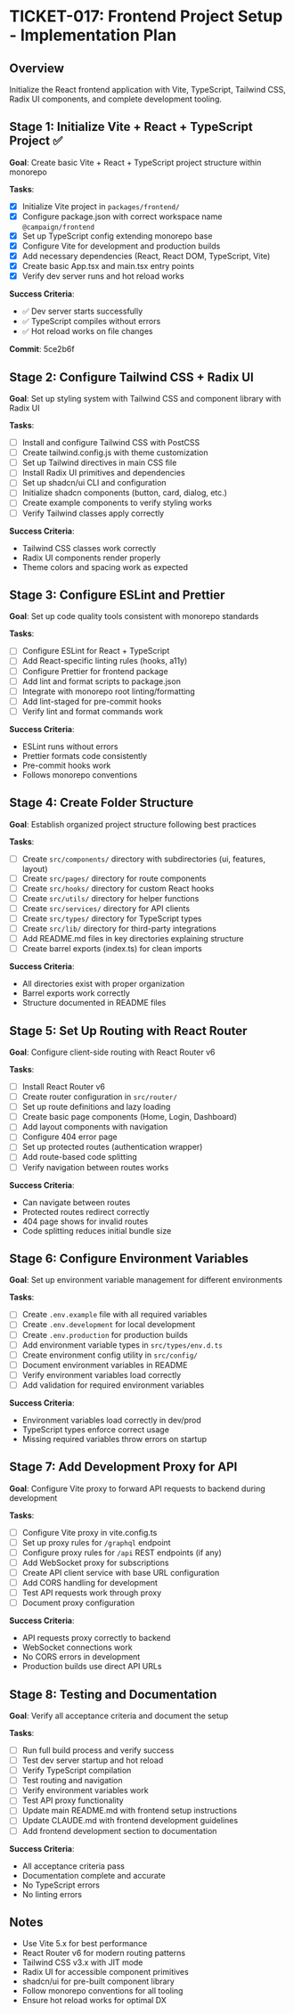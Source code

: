 # TICKET-017: Frontend Project Setup - Implementation Plan

## Overview

Initialize the React frontend application with Vite, TypeScript, Tailwind CSS, Radix UI components, and complete development tooling.

## Stage 1: Initialize Vite + React + TypeScript Project ✅

**Goal**: Create basic Vite + React + TypeScript project structure within monorepo

**Tasks**:

- [x] Initialize Vite project in `packages/frontend/`
- [x] Configure package.json with correct workspace name `@campaign/frontend`
- [x] Set up TypeScript config extending monorepo base
- [x] Configure Vite for development and production builds
- [x] Add necessary dependencies (React, React DOM, TypeScript, Vite)
- [x] Create basic App.tsx and main.tsx entry points
- [x] Verify dev server runs and hot reload works

**Success Criteria**:

- ✅ Dev server starts successfully
- ✅ TypeScript compiles without errors
- ✅ Hot reload works on file changes

**Commit**: 5ce2b6f

## Stage 2: Configure Tailwind CSS + Radix UI

**Goal**: Set up styling system with Tailwind CSS and component library with Radix UI

**Tasks**:

- [ ] Install and configure Tailwind CSS with PostCSS
- [ ] Create tailwind.config.js with theme customization
- [ ] Set up Tailwind directives in main CSS file
- [ ] Install Radix UI primitives and dependencies
- [ ] Set up shadcn/ui CLI and configuration
- [ ] Initialize shadcn components (button, card, dialog, etc.)
- [ ] Create example components to verify styling works
- [ ] Verify Tailwind classes apply correctly

**Success Criteria**:

- Tailwind CSS classes work correctly
- Radix UI components render properly
- Theme colors and spacing work as expected

## Stage 3: Configure ESLint and Prettier

**Goal**: Set up code quality tools consistent with monorepo standards

**Tasks**:

- [ ] Configure ESLint for React + TypeScript
- [ ] Add React-specific linting rules (hooks, a11y)
- [ ] Configure Prettier for frontend package
- [ ] Add lint and format scripts to package.json
- [ ] Integrate with monorepo root linting/formatting
- [ ] Add lint-staged for pre-commit hooks
- [ ] Verify lint and format commands work

**Success Criteria**:

- ESLint runs without errors
- Prettier formats code consistently
- Pre-commit hooks work
- Follows monorepo conventions

## Stage 4: Create Folder Structure

**Goal**: Establish organized project structure following best practices

**Tasks**:

- [ ] Create `src/components/` directory with subdirectories (ui, features, layout)
- [ ] Create `src/pages/` directory for route components
- [ ] Create `src/hooks/` directory for custom React hooks
- [ ] Create `src/utils/` directory for helper functions
- [ ] Create `src/services/` directory for API clients
- [ ] Create `src/types/` directory for TypeScript types
- [ ] Create `src/lib/` directory for third-party integrations
- [ ] Add README.md files in key directories explaining structure
- [ ] Create barrel exports (index.ts) for clean imports

**Success Criteria**:

- All directories exist with proper organization
- Barrel exports work correctly
- Structure documented in README files

## Stage 5: Set Up Routing with React Router

**Goal**: Configure client-side routing with React Router v6

**Tasks**:

- [ ] Install React Router v6
- [ ] Create router configuration in `src/router/`
- [ ] Set up route definitions and lazy loading
- [ ] Create basic page components (Home, Login, Dashboard)
- [ ] Add layout components with navigation
- [ ] Configure 404 error page
- [ ] Set up protected routes (authentication wrapper)
- [ ] Add route-based code splitting
- [ ] Verify navigation between routes works

**Success Criteria**:

- Can navigate between routes
- Protected routes redirect correctly
- 404 page shows for invalid routes
- Code splitting reduces initial bundle size

## Stage 6: Configure Environment Variables

**Goal**: Set up environment variable management for different environments

**Tasks**:

- [ ] Create `.env.example` file with all required variables
- [ ] Create `.env.development` for local development
- [ ] Create `.env.production` for production builds
- [ ] Add environment variable types in `src/types/env.d.ts`
- [ ] Create environment config utility in `src/config/`
- [ ] Document environment variables in README
- [ ] Verify environment variables load correctly
- [ ] Add validation for required environment variables

**Success Criteria**:

- Environment variables load correctly in dev/prod
- TypeScript types enforce correct usage
- Missing required variables throw errors on startup

## Stage 7: Add Development Proxy for API

**Goal**: Configure Vite proxy to forward API requests to backend during development

**Tasks**:

- [ ] Configure Vite proxy in vite.config.ts
- [ ] Set up proxy rules for `/graphql` endpoint
- [ ] Configure proxy rules for `/api` REST endpoints (if any)
- [ ] Add WebSocket proxy for subscriptions
- [ ] Create API client service with base URL configuration
- [ ] Add CORS handling for development
- [ ] Test API requests work through proxy
- [ ] Document proxy configuration

**Success Criteria**:

- API requests proxy correctly to backend
- WebSocket connections work
- No CORS errors in development
- Production builds use direct API URLs

## Stage 8: Testing and Documentation

**Goal**: Verify all acceptance criteria and document the setup

**Tasks**:

- [ ] Run full build process and verify success
- [ ] Test dev server startup and hot reload
- [ ] Verify TypeScript compilation
- [ ] Test routing and navigation
- [ ] Verify environment variables work
- [ ] Test API proxy functionality
- [ ] Update main README.md with frontend setup instructions
- [ ] Update CLAUDE.md with frontend development guidelines
- [ ] Add frontend development section to documentation

**Success Criteria**:

- All acceptance criteria pass
- Documentation complete and accurate
- No TypeScript errors
- No linting errors

## Notes

- Use Vite 5.x for best performance
- React Router v6 for modern routing patterns
- Tailwind CSS v3.x with JIT mode
- Radix UI for accessible component primitives
- shadcn/ui for pre-built component library
- Follow monorepo conventions for all tooling
- Ensure hot reload works for optimal DX
